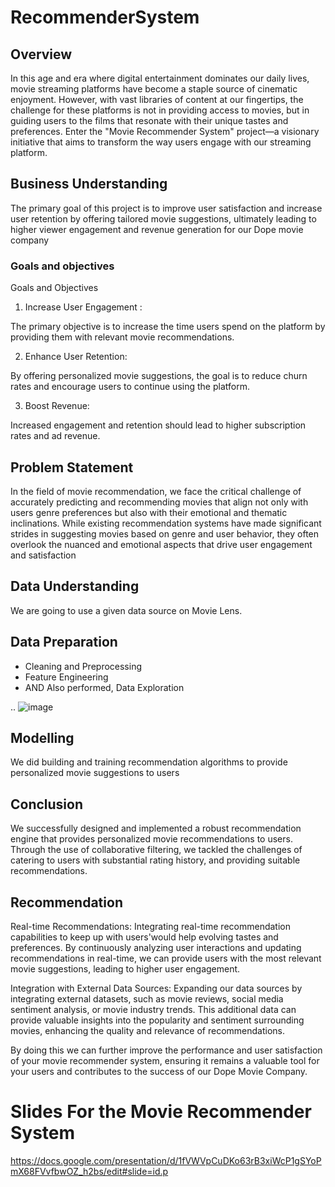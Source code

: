 # RecommenderSystem
## Overview
In this age and era where digital entertainment dominates our daily lives, movie streaming platforms have become a staple source of cinematic enjoyment. However, with vast libraries of content at our fingertips, the challenge for these platforms is not in providing access to movies, but in guiding users to the films that resonate with their unique tastes and preferences. Enter the "Movie Recommender System" project—a visionary initiative that aims to transform the way users engage with our streaming platform.
## Business Understanding
The primary goal of this project is to improve user satisfaction and increase user retention by offering tailored movie suggestions, ultimately leading to higher viewer engagement and revenue generation for our Dope movie company
### Goals and objectives
Goals and Objectives
1. Increase User Engagement :

The primary objective is to increase the time users spend on the platform by providing them with relevant movie recommendations.

2. Enhance User Retention:

By offering personalized movie suggestions, the goal is to reduce churn rates and encourage users to continue using the platform.

3. Boost Revenue:

Increased engagement and retention should lead to higher subscription rates and ad revenue.

## Problem Statement
In the field of movie recommendation, we face the critical challenge of accurately predicting and recommending movies that align not only with users genre preferences but also with their emotional and thematic inclinations. While existing recommendation systems have made significant strides in suggesting movies based on genre and user behavior, they often overlook the nuanced and emotional aspects that drive user engagement and satisfaction
## Data Understanding
We are going to use a given data source on Movie Lens.
## Data Preparation
- Cleaning and Preprocessing
- Feature Engineering
- AND 
Also performed, Data Exploration


..
![image](https://github.com/NigelMwangi/RecommenderSystem/assets/111742809/8ad91546-a457-4890-a34e-e8a9e59bb0a6)


## Modelling
 We did building and training recommendation algorithms to provide personalized movie suggestions to users

 ## Conclusion
 We successfully designed and implemented a robust recommendation engine that provides personalized movie recommendations to users. Through the use of collaborative filtering, we tackled the challenges of catering to users with substantial rating history, and providing suitable recommendations.

 ## Recommendation
 Real-time Recommendations: Integrating real-time recommendation capabilities to keep up with users'would help evolving tastes and preferences. By continuously analyzing user interactions and updating recommendations in real-time, we can provide users with the most relevant movie suggestions, leading to higher user engagement.

Integration with External Data Sources: Expanding our data sources by integrating external datasets, such as movie reviews, social media sentiment analysis, or movie industry trends. This additional data can provide valuable insights into the popularity and sentiment surrounding movies, enhancing the quality and relevance of recommendations.

By doing this we can further improve the performance and user satisfaction of your movie recommender system, ensuring it remains a valuable tool for your users and contributes to the success of our Dope Movie Company.
# Slides For the Movie Recommender System
https://docs.google.com/presentation/d/1fVWVpCuDKo63rB3xiWcP1gSYoPmX68FVvfbwOZ_h2bs/edit#slide=id.p
